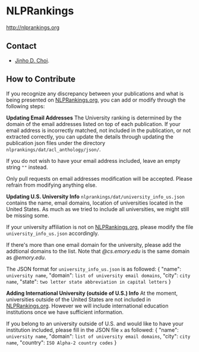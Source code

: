 # NLPRankings

http://nlprankings.org

## Contact

* [Jinho D. Choi](http://www.mathcs.emory.edu/~choi).


## How to Contribute
If you recognize any discrepancy between your publications and what is being presented on [NLPRankings.org](http://www.nlprankings.org/), you can add or modify through the following steps:

**Updating Email Addresses**
The University ranking is determined by the domain of the email addresses listed on top of each publication. If your email address is incorrectly matched, not included in the publication, or not extracted correctly, you can update the details through updating the publication json files under the directory `nlprankings/dat/acl_anthology/json/`. 

If you do not wish to have your email address included, leave an empty string `""` instead. 

Only pull requests on email addresses modification will be accepted. Please refrain from modifying anything else. 

**Updating U.S. University Info**
`nlprankings/dat/university_info_us.json` contains the name, email domains, location of universities located in the United States. As much as we tried to include all universities, we might still be missing some. 

If your university affiliation is not on [NLPRankings.org](http://www.nlprankings.org/), please modify the file `university_info_us.json` accordingly. 

If there's more than one email domain for the university, please add the addtional domains to the list. Note that *@cs.emory.edu* is the same domain as *@emory.edu*. 

The JSON format for `university_info_us.json` is as followed:
{
  "name": `university name`,
  "domain": `list of university email domains`,
  "city": `city name`,
  "state": `two letter state abbreviation in capital letters`
}


**Adding International University (outside of U.S.) Info**
At the moment, universities outside of the United States are not included in [NLPRankings.org](http://www.nlprankings.org/). However we will include international education institutions once we have sufficient information. 

If you belong to an university outside of U.S. and would like to have your institution included, please fill in the JSON file `x` as followed:
{
  "name": `university name`,
  "domain": `list of university email domains`,
  "city": `city name`,
  "country": `ISO Alpha-2 country codes`
}

